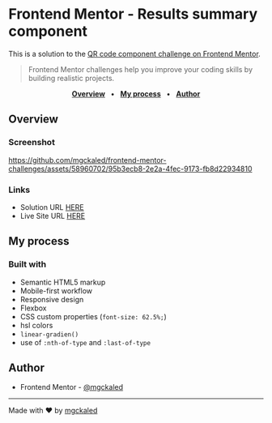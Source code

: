 <!-- markdownlint-disable MD033 -->

# Frontend Mentor - Results summary component

This is a solution to the [QR code component challenge on Frontend Mentor](https://www.frontendmentor.io/challenges/results-summary-component-CE_K6s0maV).

> Frontend Mentor challenges help you improve your coding skills by building realistic projects.

<div align="center">

[**Overview**](#overview) &nbsp;&nbsp;**•**&nbsp;&nbsp;
[**My process**](#my-process) &nbsp;&nbsp;**•**&nbsp;&nbsp;
[**Author**](#author)

</div>

## Overview

### Screenshot

https://github.com/mgckaled/frontend-mentor-challenges/assets/58960702/95b3ecb8-2e2a-4fec-9173-fb8d22934810

### Links

- Solution URL [HERE](https://github.com/mgckaled/frontend-mentor-challenges/tree/main/results-summary-component/template)
- Live Site URL [HERE](https://mgckaled.github.io/frontend-mentor-challenges/results-summary-component/template/)

## My process

### Built with

- Semantic HTML5 markup
- Mobile-first workflow
- Responsive design
- Flexbox
- CSS custom properties (`font-size: 62.5%;`)
- hsl colors
- `linear-gradien()`
- use of `:nth-of-type` and `:last-of-type`

## Author

- Frontend Mentor - [@mgckaled](https://www.frontendmentor.io/profile/mgckaled)

---

Made with ❤️ by [mgckaled](https://github.com/mgckaled)
